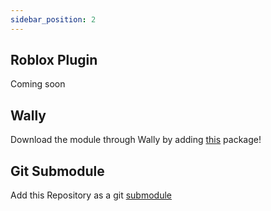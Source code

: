 ```yaml
---
sidebar_position: 2
---
```


## Roblox Plugin

Coming soon

## Wally

Download the module through Wally by adding [this](https://wally.run/package/noahrepublic/datakeep) package!

## Git Submodule

Add this Repository as a git [submodule](https://gist.github.com/gitaarik/8735255)